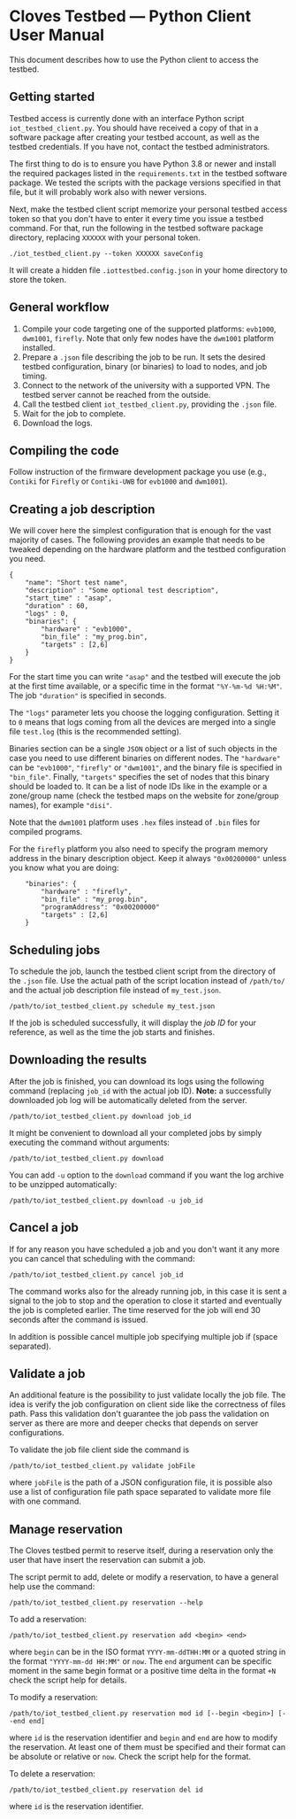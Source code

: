 # Cloves Testbed — Python Client User Manual

This document describes how to use the Python client to access the testbed.

## Getting started

Testbed access is currently done with an interface Python script
`iot_testbed_client.py`. You should have received a copy of that in a software
package after creating your testbed account, as well as the testbed
credentials.
If you have not, contact the testbed administrators.

The first thing to do is to ensure you have Python 3.8 or newer and install the
required packages listed in the `requirements.txt` in the testbed software
package.  We tested the scripts with the package versions specified in that file,
but it will probably work also with newer versions.

Next, make the testbed client script memorize your personal testbed access
token so that you don't have to enter it every time you issue a testbed command.
For that, run the following in the testbed software package directory,
replacing `XXXXXX` with your personal token.

```
./iot_testbed_client.py --token XXXXXX saveConfig
```

It will create a hidden file `.iottestbed.config.json` in your home directory
to store the token.

## General workflow

 1. Compile your code targeting one of the supported platforms: `evb1000`, `dwm1001`, `firefly`. Note that only few nodes have the `dwm1001` platform installed.
 2. Prepare a `.json` file describing the job to be run. It sets the desired testbed configuration, binary (or binaries) to load to nodes, and job timing.
 3. Connect to the network of the university with a supported VPN. The testbed server cannot be reached from the outside.
 4. Call the testbed client `iot_testbed_client.py`, providing the `.json` file.
 5. Wait for the job to complete.
 6. Download the logs.

## Compiling the code
Follow instruction of the firmware development package you use (e.g., `Contiki` for `Firefly` or `Contiki-UWB` for `evb1000` and `dwm1001`).

## Creating a job description
We will cover here the simplest configuration that is enough for the vast majority of cases.
The following provides an example that needs to be tweaked depending on the hardware platform and the testbed configuration you need.

```
{
    "name": "Short test name",
    "description" : "Some optional test description",
    "start_time" : "asap",
    "duration" : 60,
    "logs" : 0,
    "binaries": {
        "hardware" : "evb1000",
        "bin_file" : "my_prog.bin",
        "targets" : [2,6]
    }
}
```

For the start time you can write `"asap"` and the testbed will execute the job
at the first time available, or a specific time in the format `"%Y-%m-%d %H:%M"`.
The job `"duration"` is specified in seconds.

The `"logs"` parameter lets you choose the logging configuration. Setting it to `0` means that logs coming from all the devices are merged into a single file `test.log` (this is the recommended setting).

Binaries section can be a single `JSON` object or a list of such objects in the case you need to use different binaries on different nodes.
The `"hardware"` can be `"evb1000"`, `"firefly"` or `"dwm1001"`, and the binary file is specified in `"bin_file"`. Finally,
`"targets"` specifies the set of nodes that this binary should be loaded to. It can be a list of node IDs like in the example
or a zone/group name (check the testbed maps on the website for zone/group names), for example `"disi"`.

Note that the `dwm1001` platform uses `.hex` files instead of `.bin` files for compiled programs.

For the `firefly` platform you also need to specify the program memory address
in the binary description object. Keep it always `"0x00200000"` unless you know what you are doing:
```
    "binaries": {
        "hardware" : "firefly",
        "bin_file" : "my_prog.bin",
        "programAddress": "0x00200000"
        "targets" : [2,6]
    }
```

## Scheduling jobs
To schedule the job, launch the testbed client script from the directory of the `.json` file.
Use the actual path of the script location instead of `/path/to/` and the actual
job description file instead of `my_test.json`.
```
/path/to/iot_testbed_client.py schedule my_test.json
```

If the job is scheduled successfully, it will display the *job ID* for your reference, as well as the time the
job starts and finishes.

## Downloading the results
After the job is finished, you can download its logs using the following command (replacing `job_id` with the actual job ID).
**Note:** a successfully downloaded job log will be automatically deleted from the server.
```
/path/to/iot_testbed_client.py download job_id
```
It might be convenient to download all your completed jobs by simply executing the command without arguments:
```
/path/to/iot_testbed_client.py download
```

You can add `-u` option to the `download` command if you want the log archive to be unzipped automatically:

```
/path/to/iot_testbed_client.py download -u job_id
```

## Cancel a job
If for any reason you have scheduled a job and you don't want it any more you can cancel that scheduling with the
command:
```
/path/to/iot_testbed_client.py cancel job_id
```
The command works also for the already running job, in this case it is sent a signal to the job to stop and the
operation to close it started and eventually the job is completed earlier.
The time reserved for the job will end 30 seconds after the command is
issued.

In addition is possible cancel multiple job specifying multiple job if
(space separated).


## Validate a job

An additional feature is the possibility to just validate locally the
job file. The idea is verify the job configuration on client side like
the correctness of files path. Pass this validation don't guarantee
the job pass the validation on server as there are more and deeper
checks that depends on server configurations.


To validate the job file client side the command is
```
/path/to/iot_testbed_client.py validate jobFile
```

where `jobFile` is the path of a JSON configuration file, it is
possible also use a list of configuration file path space separated to
validate more file with one command.

## Manage reservation

The Cloves testbed permit to reserve itself, during a reservation only
the user that have insert the reservation can submit a job.

The script permit to add, delete or modify a reservation, to have a
general help use the command:
```
/path/to/iot_testbed_client.py reservation --help
```

To add a reservation:
```
/path/to/iot_testbed_client.py reservation add <begin> <end>
```
where `begin` can be in the ISO format `YYYY-mm-ddTHH:MM` or a quoted
string in the format `"YYYY-mm-dd HH:MM"` or `now`. The `end` argument can be
specific moment in the same begin format or a positive time delta in
the format `+N` check the script help for details.


To modify a reservation:
```
/path/to/iot_testbed_client.py reservation mod id [--begin <begin>] [--end end]
```

where `id` is the reservation identifier and `begin` and `end` are how
to modify the reservation. At least one of them must be specified and
their format can be absolute or relative or `now`. Check the script help for
the format.

To delete a reservation:
```
/path/to/iot_testbed_client.py reservation del id
```

where `id` is the reservation identifier.
